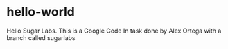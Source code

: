 # hello-world

Hello Sugar Labs. 
This is a Google Code In task done by Alex Ortega with a branch called sugarlabs



